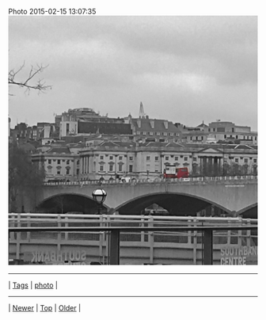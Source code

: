 <!--
title: Photo 2015-02-15 13
date: 2020-06-28T15:02:25.065Z
tags: photo
-->












Photo 2015-02-15 13:07:35
![](111072547477-0.jpg)

<!--BOTTOM-POST-NAVIGATION-->
---

| [Tags](tags.md) | [photo](tag-photo.md) |

---

| [Newer](110554854782.md) | [Top](index.md) | [Older](111077489147.md) |